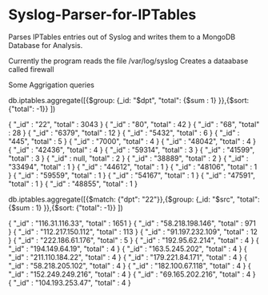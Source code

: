 # Syslog-Parser-for-IPTables
Parses IPTables entries out of Syslog and writes them to a MongoDB Database for Analysis.

Currently the program reads the file /var/log/syslog
Creates a dataabase called firewall

Some Aggrigation queries

db.iptables.aggregate([{$group: {_id: "$dpt",  "total": {$sum : 1} }},{$sort: {"total": -1}} ])

{ "_id" : "22", "total" : 3043 }
{ "_id" : "80", "total" : 42 }
{ "_id" : "68", "total" : 28 }
{ "_id" : "6379", "total" : 12 }
{ "_id" : "5432", "total" : 6 }
{ "_id" : "445", "total" : 5 }
{ "_id" : "7000", "total" : 4 }
{ "_id" : "48042", "total" : 4 }
{ "_id" : "42436", "total" : 4 }
{ "_id" : "59314", "total" : 3 }
{ "_id" : "41599", "total" : 3 }
{ "_id" : null, "total" : 2 }
{ "_id" : "38889", "total" : 2 }
{ "_id" : "33494", "total" : 1 }
{ "_id" : "44612", "total" : 1 }
{ "_id" : "48106", "total" : 1 }
{ "_id" : "59559", "total" : 1 }
{ "_id" : "54167", "total" : 1 }
{ "_id" : "47591", "total" : 1 }
{ "_id" : "48855", "total" : 1 }

 db.iptables.aggregate([{$match: {"dpt": "22"}},{$group: {_id: "$src",  "total": {$sum : 1} }},{$sort: {"total": -1}} ])
 
{ "_id" : "116.31.116.33", "total" : 1651 }
{ "_id" : "58.218.198.146", "total" : 971 }
{ "_id" : "112.217.150.112", "total" : 113 }
{ "_id" : "91.197.232.109", "total" : 12 }
{ "_id" : "222.186.61.176", "total" : 5 }
{ "_id" : "192.95.62.214", "total" : 4 }
{ "_id" : "194.149.64.19", "total" : 4 }
{ "_id" : "163.5.245.202", "total" : 4 }
{ "_id" : "211.110.184.22", "total" : 4 }
{ "_id" : "179.221.84.171", "total" : 4 }
{ "_id" : "58.218.205.102", "total" : 4 }
{ "_id" : "182.100.67.118", "total" : 4 }
{ "_id" : "152.249.249.216", "total" : 4 }
{ "_id" : "69.165.202.216", "total" : 4 }
{ "_id" : "104.193.253.47", "total" : 4 }
